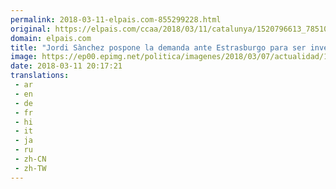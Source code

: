 ```yaml
---
permalink: 2018-03-11-elpais.com-855299228.html
original: https://elpais.com/ccaa/2018/03/11/catalunya/1520796613_785100.html#?ref=rss&format=simple&link=link
domain: elpais.com
title: "Jordi Sànchez pospone la demanda ante Estrasburgo para ser investido"
image: https://ep00.epimg.net/politica/imagenes/2018/03/07/actualidad/1520423376_326654_1520423583_rrss_normal.jpg
date: 2018-03-11 20:17:21
translations: 
 - ar
 - en
 - de
 - fr
 - hi
 - it
 - ja
 - ru
 - zh-CN
 - zh-TW
---
```


